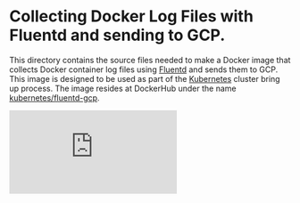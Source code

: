 # Collecting Docker Log Files with Fluentd and sending to GCP.
This directory contains the source files needed to make a Docker image
that collects Docker container log files using [Fluentd](http://www.fluentd.org/)
and sends them to GCP.
This image is designed to be used as part of the [Kubernetes](https://github.com/GoogleCloudPlatform/kubernetes)
cluster bring up process. The image resides at DockerHub under the name
[kubernetes/fluentd-gcp](https://registry.hub.docker.com/u/kubernetes/fluentd-gcp/).



[![Analytics](https://kubernetes-site.appspot.com/UA-36037335-10/GitHub/cluster/addons/fluentd-gcp/fluentd-gcp-image/README.md?pixel)]()
